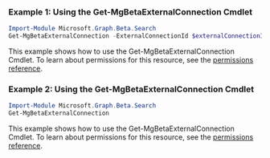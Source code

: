 ### Example 1: Using the Get-MgBetaExternalConnection Cmdlet
```powershell
Import-Module Microsoft.Graph.Beta.Search
Get-MgBetaExternalConnection -ExternalConnectionId $externalConnectionId
```
This example shows how to use the Get-MgBetaExternalConnection Cmdlet.
To learn about permissions for this resource, see the [permissions reference](/graph/permissions-reference).
### Example 2: Using the Get-MgBetaExternalConnection Cmdlet
```powershell
Import-Module Microsoft.Graph.Beta.Search
Get-MgBetaExternalConnection
```
This example shows how to use the Get-MgBetaExternalConnection Cmdlet.
To learn about permissions for this resource, see the [permissions reference](/graph/permissions-reference).
